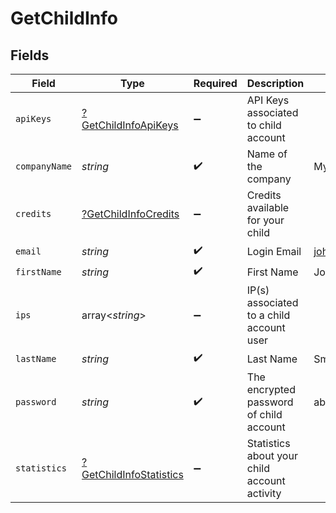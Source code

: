 # GetChildInfo


## Fields

| Field                                                                    | Type                                                                     | Required                                                                 | Description                                                              | Example                                                                  |
| ------------------------------------------------------------------------ | ------------------------------------------------------------------------ | ------------------------------------------------------------------------ | ------------------------------------------------------------------------ | ------------------------------------------------------------------------ |
| `apiKeys`                                                                | [?GetChildInfoApiKeys](../../models/shared/GetChildInfoApiKeys.md)       | :heavy_minus_sign:                                                       | API Keys associated to child account                                     |                                                                          |
| `companyName`                                                            | *string*                                                                 | :heavy_check_mark:                                                       | Name of the company                                                      | MyCompany                                                                |
| `credits`                                                                | [?GetChildInfoCredits](../../models/shared/GetChildInfoCredits.md)       | :heavy_minus_sign:                                                       | Credits available for your child                                         |                                                                          |
| `email`                                                                  | *string*                                                                 | :heavy_check_mark:                                                       | Login Email                                                              | john.smith@example.com                                                   |
| `firstName`                                                              | *string*                                                                 | :heavy_check_mark:                                                       | First Name                                                               | John                                                                     |
| `ips`                                                                    | array<*string*>                                                          | :heavy_minus_sign:                                                       | IP(s) associated to a child account user                                 |                                                                          |
| `lastName`                                                               | *string*                                                                 | :heavy_check_mark:                                                       | Last Name                                                                | Smith                                                                    |
| `password`                                                               | *string*                                                                 | :heavy_check_mark:                                                       | The encrypted password of child account                                  | abC01De2fGHI3jkL                                                         |
| `statistics`                                                             | [?GetChildInfoStatistics](../../models/shared/GetChildInfoStatistics.md) | :heavy_minus_sign:                                                       | Statistics about your child account activity                             |                                                                          |